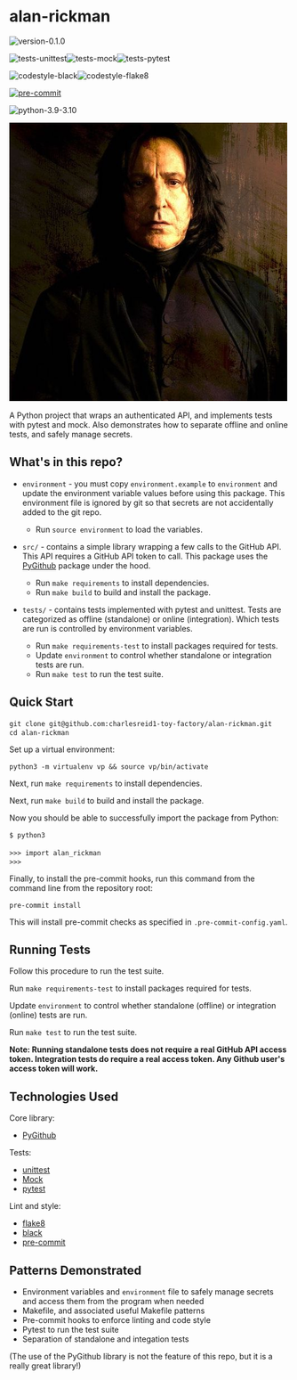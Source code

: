 # alan-rickman


<img alt="version-0.1.0" src="https://img.shields.io/badge/version-0.1.0-orange" />

<img 
alt="tests-unittest" src="https://img.shields.io/badge/tests-unittest-green" /><img 
alt="tests-mock" src="https://img.shields.io/badge/tests-mock-green" /><img
alt="tests-pytest" src="https://img.shields.io/badge/tests-pytest-green" />

<img
alt="codestyle-black" src="https://img.shields.io/badge/codestyle-black-%23222222" /><img 
alt="codestyle-flake8" src="https://img.shields.io/badge/codestyle-flake8-blue" />

[![pre-commit](https://img.shields.io/badge/pre--commit-enabled-brightgreen?logo=pre-commit&logoColor=white)](https://github.com/pre-commit/pre-commit)

<img alt="python-3.9-3.10" src="https://img.shields.io/badge/python-3.9%7C3.10-blue" />

![Alan Rickman](docs/img/snape.jpg)

A Python project that wraps an authenticated API, and
implements tests with pytest and mock. Also demonstrates
how to separate offline and online tests, and safely
manage secrets.


## What's in this repo?

* `environment` - you must copy `environment.example` to `environment`
  and update the environment variable values before using this package.
  This environment file is ignored by git so that secrets are not accidentally
  added to the git repo.

    * Run `source environment` to load the variables.

* `src/` - contains a simple library wrapping a few calls to
  the GitHub API.  This API requires a GitHub API token to call.
  This package uses the [PyGithub](https://github.com/PyGithub/PyGithub)
  package under the hood.

    * Run `make requirements` to install dependencies.
    * Run `make build` to build and install the package.

* `tests/` - contains tests implemented with pytest and unittest.
  Tests are categorized as offline (standalone) or online (integration).
  Which tests are run is controlled by environment variables.

    * Run `make requirements-test` to install packages required for tests.
    * Update `environment` to control whether standalone or integration tests are run.
    * Run `make test` to run the test suite.


## Quick Start

```
git clone git@github.com:charlesreid1-toy-factory/alan-rickman.git
cd alan-rickman
```

Set up a virtual environment:

```
python3 -m virtualenv vp && source vp/bin/activate
```

Next, run `make requirements` to install dependencies.

Next, run `make build` to build and install the package.

Now you should be able to successfully import the package from Python:

```
$ python3

>>> import alan_rickman
>>>
```

Finally, to install the pre-commit hooks, run this command
from the command line from the repository root:

```
pre-commit install
```

This will install pre-commit checks as specified in `.pre-commit-config.yaml`.


## Running Tests

Follow this procedure to run the test suite.

Run `make requirements-test` to install packages required for tests.

Update `environment` to control whether standalone (offline) or integration (online)
tests are run.

Run `make test` to run the test suite.

**Note: Running standalone tests does not require a real GitHub API access token.
Integration tests do require a real access token. Any Github user's access token
will work.**


## Technologies Used

Core library:
* [PyGithub](https://github.com/PyGithub/PyGithub)

Tests:
* [unittest](https://docs.python.org/3/library/unittest.html)
* [Mock](https://docs.python.org/3/library/unittest.mock.html)
* [pytest](https://docs.pytest.org/en/7.1.x/)

Lint and style:
* [flake8](https://flake8.pycqa.org/en/latest/)
* [black](https://github.com/psf/black)
* [pre-commit](https://pre-commit.com/)


## Patterns Demonstrated

* Environment variables and `environment` file to safely manage secrets
  and access them from the program when needed
* Makefile, and associated useful Makefile patterns
* Pre-commit hooks to enforce linting and code style
* Pytest to run the test suite
* Separation of standalone and integation tests

(The use of the PyGithub library is not the feature of this repo,
but it is a really great library!)
